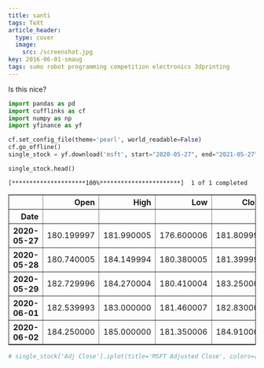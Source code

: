 ```yaml
---
title: santi
tags: TeXt
article_header:
  type: cover
  image:
    src: /screenshot.jpg
key: 2016-06-01-smaug
tags: sumo robot programming competition electronics 3dprinting
---
```


Is this nice?


```python
import pandas as pd
import cufflinks as cf
import numpy as np
import yfinance as yf

cf.set_config_file(theme='pearl', world_readable=False)
cf.go_offline()
single_stock = yf.download('msft', start="2020-05-27", end="2021-05-27")

single_stock.head()

```


<script type="text/javascript">
window.PlotlyConfig = {MathJaxConfig: 'local'};
if (window.MathJax && window.MathJax.Hub && window.MathJax.Hub.Config) {window.MathJax.Hub.Config({SVG: {font: "STIX-Web"}});}
if (typeof require !== 'undefined') {
require.undef("plotly");
requirejs.config({
    paths: {
        'plotly': ['https://cdn.plot.ly/plotly-2.12.1.min']
    }
});
require(['plotly'], function(Plotly) {
    window._Plotly = Plotly;
});
}
</script>



    [*********************100%***********************]  1 of 1 completed





<div>
<style scoped>
    .dataframe tbody tr th:only-of-type {
        vertical-align: middle;
    }

    .dataframe tbody tr th {
        vertical-align: top;
    }

    .dataframe thead th {
        text-align: right;
    }
</style>
<table border="1" class="dataframe">
  <thead>
    <tr style="text-align: right;">
      <th></th>
      <th>Open</th>
      <th>High</th>
      <th>Low</th>
      <th>Close</th>
      <th>Adj Close</th>
      <th>Volume</th>
    </tr>
    <tr>
      <th>Date</th>
      <th></th>
      <th></th>
      <th></th>
      <th></th>
      <th></th>
      <th></th>
    </tr>
  </thead>
  <tbody>
    <tr>
      <th>2020-05-27</th>
      <td>180.199997</td>
      <td>181.990005</td>
      <td>176.600006</td>
      <td>181.809998</td>
      <td>178.608063</td>
      <td>39517100</td>
    </tr>
    <tr>
      <th>2020-05-28</th>
      <td>180.740005</td>
      <td>184.149994</td>
      <td>180.380005</td>
      <td>181.399994</td>
      <td>178.205261</td>
      <td>33810200</td>
    </tr>
    <tr>
      <th>2020-05-29</th>
      <td>182.729996</td>
      <td>184.270004</td>
      <td>180.410004</td>
      <td>183.250000</td>
      <td>180.022690</td>
      <td>42130400</td>
    </tr>
    <tr>
      <th>2020-06-01</th>
      <td>182.539993</td>
      <td>183.000000</td>
      <td>181.460007</td>
      <td>182.830002</td>
      <td>179.610107</td>
      <td>22622400</td>
    </tr>
    <tr>
      <th>2020-06-02</th>
      <td>184.250000</td>
      <td>185.000000</td>
      <td>181.350006</td>
      <td>184.910004</td>
      <td>181.653473</td>
      <td>30794600</td>
    </tr>
  </tbody>
</table>
</div>




```python
# single_stock['Adj Close'].iplot(title='MSFT Adjusted Close', colors=['red'])
```


<div>                            <div id="9ac85443-71ff-4f97-877f-375cc664f0fb" class="plotly-graph-div" style="height:525px; width:100%;"></div>            <script type="text/javascript">                require(["plotly"], function(Plotly) {                    window.PLOTLYENV=window.PLOTLYENV || {};
                    window.PLOTLYENV.BASE_URL='https://plot.ly';                                    if (document.getElementById("9ac85443-71ff-4f97-877f-375cc664f0fb")) {                    Plotly.newPlot(                        "9ac85443-71ff-4f97-877f-375cc664f0fb",                        [{"line":{"color":"rgba(219, 64, 82, 1.0)","dash":"solid","shape":"linear","width":1.3},"mode":"lines","name":"Adj Close","text":"","x":["2020-05-27","2020-05-28","2020-05-29","2020-06-01","2020-06-02","2020-06-03","2020-06-04","2020-06-05","2020-06-08","2020-06-09","2020-06-10","2020-06-11","2020-06-12","2020-06-15","2020-06-16","2020-06-17","2020-06-18","2020-06-19","2020-06-22","2020-06-23","2020-06-24","2020-06-25","2020-06-26","2020-06-29","2020-06-30","2020-07-01","2020-07-02","2020-07-06","2020-07-07","2020-07-08","2020-07-09","2020-07-10","2020-07-13","2020-07-14","2020-07-15","2020-07-16","2020-07-17","2020-07-20","2020-07-21","2020-07-22","2020-07-23","2020-07-24","2020-07-27","2020-07-28","2020-07-29","2020-07-30","2020-07-31","2020-08-03","2020-08-04","2020-08-05","2020-08-06","2020-08-07","2020-08-10","2020-08-11","2020-08-12","2020-08-13","2020-08-14","2020-08-17","2020-08-18","2020-08-19","2020-08-20","2020-08-21","2020-08-24","2020-08-25","2020-08-26","2020-08-27","2020-08-28","2020-08-31","2020-09-01","2020-09-02","2020-09-03","2020-09-04","2020-09-08","2020-09-09","2020-09-10","2020-09-11","2020-09-14","2020-09-15","2020-09-16","2020-09-17","2020-09-18","2020-09-21","2020-09-22","2020-09-23","2020-09-24","2020-09-25","2020-09-28","2020-09-29","2020-09-30","2020-10-01","2020-10-02","2020-10-05","2020-10-06","2020-10-07","2020-10-08","2020-10-09","2020-10-12","2020-10-13","2020-10-14","2020-10-15","2020-10-16","2020-10-19","2020-10-20","2020-10-21","2020-10-22","2020-10-23","2020-10-26","2020-10-27","2020-10-28","2020-10-29","2020-10-30","2020-11-02","2020-11-03","2020-11-04","2020-11-05","2020-11-06","2020-11-09","2020-11-10","2020-11-11","2020-11-12","2020-11-13","2020-11-16","2020-11-17","2020-11-18","2020-11-19","2020-11-20","2020-11-23","2020-11-24","2020-11-25","2020-11-27","2020-11-30","2020-12-01","2020-12-02","2020-12-03","2020-12-04","2020-12-07","2020-12-08","2020-12-09","2020-12-10","2020-12-11","2020-12-14","2020-12-15","2020-12-16","2020-12-17","2020-12-18","2020-12-21","2020-12-22","2020-12-23","2020-12-24","2020-12-28","2020-12-29","2020-12-30","2020-12-31","2021-01-04","2021-01-05","2021-01-06","2021-01-07","2021-01-08","2021-01-11","2021-01-12","2021-01-13","2021-01-14","2021-01-15","2021-01-19","2021-01-20","2021-01-21","2021-01-22","2021-01-25","2021-01-26","2021-01-27","2021-01-28","2021-01-29","2021-02-01","2021-02-02","2021-02-03","2021-02-04","2021-02-05","2021-02-08","2021-02-09","2021-02-10","2021-02-11","2021-02-12","2021-02-16","2021-02-17","2021-02-18","2021-02-19","2021-02-22","2021-02-23","2021-02-24","2021-02-25","2021-02-26","2021-03-01","2021-03-02","2021-03-03","2021-03-04","2021-03-05","2021-03-08","2021-03-09","2021-03-10","2021-03-11","2021-03-12","2021-03-15","2021-03-16","2021-03-17","2021-03-18","2021-03-19","2021-03-22","2021-03-23","2021-03-24","2021-03-25","2021-03-26","2021-03-29","2021-03-30","2021-03-31","2021-04-01","2021-04-05","2021-04-06","2021-04-07","2021-04-08","2021-04-09","2021-04-12","2021-04-13","2021-04-14","2021-04-15","2021-04-16","2021-04-19","2021-04-20","2021-04-21","2021-04-22","2021-04-23","2021-04-26","2021-04-27","2021-04-28","2021-04-29","2021-04-30","2021-05-03","2021-05-04","2021-05-05","2021-05-06","2021-05-07","2021-05-10","2021-05-11","2021-05-12","2021-05-13","2021-05-14","2021-05-17","2021-05-18","2021-05-19","2021-05-20","2021-05-21","2021-05-24","2021-05-25","2021-05-26"],"y":[178.60806274414062,178.20526123046875,180.02268981933594,179.610107421875,181.65347290039062,182.0955352783203,179.69851684570312,183.9031219482422,185.042724609375,186.4573516845703,193.3733673095703,182.98951721191406,184.4336395263672,185.61248779296875,190.16094970703125,190.8191375732422,192.86253356933594,191.71311950683594,197.0376739501953,198.35406494140625,194.3557586669922,196.8117218017578,192.87232971191406,194.94520568847656,199.92587280273438,201.09494018554688,202.62744140625,206.9892578125,204.58241271972656,209.08177185058594,210.54551696777344,209.9069366455078,203.42320251464844,204.68064880371094,204.3761444091797,200.32867431640625,199.30697631835938,207.8734130859375,205.0736083984375,208.02078247070312,198.97296142578125,197.7548065185547,200.25990295410156,198.462158203125,200.46621704101562,200.3090362548828,201.3994598388672,212.72640991210938,209.53363037109375,209.18980407714844,212.5397491455078,208.7379150390625,204.58241271972656,199.79818725585938,205.50587463378906,205.02447509765625,205.22096252441406,206.57669067382812,207.76535034179688,206.50485229492188,211.31053161621094,209.7742919921875,210.43405151367188,213.17172241210938,217.78038024902344,223.12765502929688,225.4221649169922,222.0936737060547,223.8071746826172,228.1204071044922,213.9890594482422,210.98553466796875,199.57212829589844,208.07064819335938,202.2408447265625,200.92124938964844,202.28024291992188,205.598876953125,201.92572021484375,199.81832885742188,197.33673095703125,199.45394897460938,204.2595977783203,197.53367614746094,200.0940704345703,204.65350341796875,206.24880981445312,204.10202026367188,207.12527465820312,209.2228240966797,203.04835510253906,207.17449951171875,202.77261352539062,206.6328887939453,207.37144470214844,212.52175903320312,218.02659606933594,219.46435546875,217.4948272705078,216.3131103515625,216.3131103515625,210.9560089111328,211.37942504882812,211.5271453857422,211.61578369140625,212.9353485107422,206.87904357910156,210.0007781982422,199.59182739257812,201.60073852539062,199.38502502441406,199.24717712402344,203.28468322753906,213.09292602539062,219.88778686523438,220.31124877929688,215.0624542236328,207.79489135742188,213.25050354003906,212.15740966796875,213.2111053466797,213.9201202392578,211.19235229492188,208.40802001953125,209.7310791015625,207.72677612304688,207.45030212402344,211.15286254882812,211.1627197265625,212.5054931640625,211.3601837158203,213.47311401367188,212.6437225341797,211.5280303955078,211.64651489257812,211.577392578125,213.275634765625,209.11892700195312,207.8551025390625,210.5604248046875,211.48854064941406,211.41941833496094,216.50421142578125,216.64247131347656,215.82296752929688,219.7723388671875,221.10525512695312,218.2222137451172,219.9302978515625,222.11233520507812,221.3125762939453,218.8738555908203,219.60447692871094,214.93435668945312,215.14170837402344,209.563232421875,215.52674865722656,216.83993530273438,214.7368927001953,212.20928955078125,213.60142517089844,210.323486328125,209.9581298828125,213.7001953125,221.50018310546875,222.12222290039062,223.0897979736328,226.62449645996094,229.38905334472656,229.95181274414062,235.90548706054688,229.02371215820312,236.6163787841797,236.4781494140625,239.92398071289062,238.94651794433594,239.13409423828125,239.4006805419922,240.68421936035156,239.7462615966797,241.3950958251953,241.8887939453125,240.61509704589844,241.6641082763672,241.2583465576172,238.4676513671875,232.07472229003906,230.8476104736328,232.1143035888672,226.612060546875,229.9668426513672,234.4794921875,231.4413604736328,225.1968994140625,224.37551879882812,229.1949462890625,225.02865600585938,231.352294921875,230.00643920898438,234.6675262451172,233.30184936523438,232.37159729003906,235.2415008544922,234.57843017578125,228.32408142089844,227.9579315185547,233.5393524169922,235.11285400390625,233.01487731933594,229.92726135253906,234.0242462158203,232.79714965820312,229.44235229492188,233.32164001464844,239.83331298828125,246.48353576660156,245.2860870361328,247.3048858642578,250.62010192871094,253.193115234375,253.2524871826172,255.8057098388672,252.93580627441406,256.80523681640625,258.0323181152344,256.0531005859375,255.57810974121094,257.8739929199219,254.49940490722656,258.4380798339844,258.83392333984375,259.24957275390625,251.91651916503906,249.88780212402344,249.5612030029297,249.2445526123047,245.21681213378906,243.91050720214844,247.1366729736328,249.83831787109375,244.61312866210938,243.67300415039062,236.5181121826172,240.50624084472656,245.5730743408203,242.63392639160156,240.5557403564453,241.15086364746094,244.48365783691406,243.18426513671875,248.74884033203125,249.6812286376953,249.45309448242188],"type":"scatter"}],                        {"legend":{"bgcolor":"#F5F6F9","font":{"color":"#4D5663"}},"paper_bgcolor":"#F5F6F9","plot_bgcolor":"#F5F6F9","template":{"data":{"barpolar":[{"marker":{"line":{"color":"#E5ECF6","width":0.5},"pattern":{"fillmode":"overlay","size":10,"solidity":0.2}},"type":"barpolar"}],"bar":[{"error_x":{"color":"#2a3f5f"},"error_y":{"color":"#2a3f5f"},"marker":{"line":{"color":"#E5ECF6","width":0.5},"pattern":{"fillmode":"overlay","size":10,"solidity":0.2}},"type":"bar"}],"carpet":[{"aaxis":{"endlinecolor":"#2a3f5f","gridcolor":"white","linecolor":"white","minorgridcolor":"white","startlinecolor":"#2a3f5f"},"baxis":{"endlinecolor":"#2a3f5f","gridcolor":"white","linecolor":"white","minorgridcolor":"white","startlinecolor":"#2a3f5f"},"type":"carpet"}],"choropleth":[{"colorbar":{"outlinewidth":0,"ticks":""},"type":"choropleth"}],"contourcarpet":[{"colorbar":{"outlinewidth":0,"ticks":""},"type":"contourcarpet"}],"contour":[{"colorbar":{"outlinewidth":0,"ticks":""},"colorscale":[[0.0,"#0d0887"],[0.1111111111111111,"#46039f"],[0.2222222222222222,"#7201a8"],[0.3333333333333333,"#9c179e"],[0.4444444444444444,"#bd3786"],[0.5555555555555556,"#d8576b"],[0.6666666666666666,"#ed7953"],[0.7777777777777778,"#fb9f3a"],[0.8888888888888888,"#fdca26"],[1.0,"#f0f921"]],"type":"contour"}],"heatmapgl":[{"colorbar":{"outlinewidth":0,"ticks":""},"colorscale":[[0.0,"#0d0887"],[0.1111111111111111,"#46039f"],[0.2222222222222222,"#7201a8"],[0.3333333333333333,"#9c179e"],[0.4444444444444444,"#bd3786"],[0.5555555555555556,"#d8576b"],[0.6666666666666666,"#ed7953"],[0.7777777777777778,"#fb9f3a"],[0.8888888888888888,"#fdca26"],[1.0,"#f0f921"]],"type":"heatmapgl"}],"heatmap":[{"colorbar":{"outlinewidth":0,"ticks":""},"colorscale":[[0.0,"#0d0887"],[0.1111111111111111,"#46039f"],[0.2222222222222222,"#7201a8"],[0.3333333333333333,"#9c179e"],[0.4444444444444444,"#bd3786"],[0.5555555555555556,"#d8576b"],[0.6666666666666666,"#ed7953"],[0.7777777777777778,"#fb9f3a"],[0.8888888888888888,"#fdca26"],[1.0,"#f0f921"]],"type":"heatmap"}],"histogram2dcontour":[{"colorbar":{"outlinewidth":0,"ticks":""},"colorscale":[[0.0,"#0d0887"],[0.1111111111111111,"#46039f"],[0.2222222222222222,"#7201a8"],[0.3333333333333333,"#9c179e"],[0.4444444444444444,"#bd3786"],[0.5555555555555556,"#d8576b"],[0.6666666666666666,"#ed7953"],[0.7777777777777778,"#fb9f3a"],[0.8888888888888888,"#fdca26"],[1.0,"#f0f921"]],"type":"histogram2dcontour"}],"histogram2d":[{"colorbar":{"outlinewidth":0,"ticks":""},"colorscale":[[0.0,"#0d0887"],[0.1111111111111111,"#46039f"],[0.2222222222222222,"#7201a8"],[0.3333333333333333,"#9c179e"],[0.4444444444444444,"#bd3786"],[0.5555555555555556,"#d8576b"],[0.6666666666666666,"#ed7953"],[0.7777777777777778,"#fb9f3a"],[0.8888888888888888,"#fdca26"],[1.0,"#f0f921"]],"type":"histogram2d"}],"histogram":[{"marker":{"pattern":{"fillmode":"overlay","size":10,"solidity":0.2}},"type":"histogram"}],"mesh3d":[{"colorbar":{"outlinewidth":0,"ticks":""},"type":"mesh3d"}],"parcoords":[{"line":{"colorbar":{"outlinewidth":0,"ticks":""}},"type":"parcoords"}],"pie":[{"automargin":true,"type":"pie"}],"scatter3d":[{"line":{"colorbar":{"outlinewidth":0,"ticks":""}},"marker":{"colorbar":{"outlinewidth":0,"ticks":""}},"type":"scatter3d"}],"scattercarpet":[{"marker":{"colorbar":{"outlinewidth":0,"ticks":""}},"type":"scattercarpet"}],"scattergeo":[{"marker":{"colorbar":{"outlinewidth":0,"ticks":""}},"type":"scattergeo"}],"scattergl":[{"marker":{"colorbar":{"outlinewidth":0,"ticks":""}},"type":"scattergl"}],"scattermapbox":[{"marker":{"colorbar":{"outlinewidth":0,"ticks":""}},"type":"scattermapbox"}],"scatterpolargl":[{"marker":{"colorbar":{"outlinewidth":0,"ticks":""}},"type":"scatterpolargl"}],"scatterpolar":[{"marker":{"colorbar":{"outlinewidth":0,"ticks":""}},"type":"scatterpolar"}],"scatter":[{"fillpattern":{"fillmode":"overlay","size":10,"solidity":0.2},"type":"scatter"}],"scatterternary":[{"marker":{"colorbar":{"outlinewidth":0,"ticks":""}},"type":"scatterternary"}],"surface":[{"colorbar":{"outlinewidth":0,"ticks":""},"colorscale":[[0.0,"#0d0887"],[0.1111111111111111,"#46039f"],[0.2222222222222222,"#7201a8"],[0.3333333333333333,"#9c179e"],[0.4444444444444444,"#bd3786"],[0.5555555555555556,"#d8576b"],[0.6666666666666666,"#ed7953"],[0.7777777777777778,"#fb9f3a"],[0.8888888888888888,"#fdca26"],[1.0,"#f0f921"]],"type":"surface"}],"table":[{"cells":{"fill":{"color":"#EBF0F8"},"line":{"color":"white"}},"header":{"fill":{"color":"#C8D4E3"},"line":{"color":"white"}},"type":"table"}]},"layout":{"annotationdefaults":{"arrowcolor":"#2a3f5f","arrowhead":0,"arrowwidth":1},"autotypenumbers":"strict","coloraxis":{"colorbar":{"outlinewidth":0,"ticks":""}},"colorscale":{"diverging":[[0,"#8e0152"],[0.1,"#c51b7d"],[0.2,"#de77ae"],[0.3,"#f1b6da"],[0.4,"#fde0ef"],[0.5,"#f7f7f7"],[0.6,"#e6f5d0"],[0.7,"#b8e186"],[0.8,"#7fbc41"],[0.9,"#4d9221"],[1,"#276419"]],"sequential":[[0.0,"#0d0887"],[0.1111111111111111,"#46039f"],[0.2222222222222222,"#7201a8"],[0.3333333333333333,"#9c179e"],[0.4444444444444444,"#bd3786"],[0.5555555555555556,"#d8576b"],[0.6666666666666666,"#ed7953"],[0.7777777777777778,"#fb9f3a"],[0.8888888888888888,"#fdca26"],[1.0,"#f0f921"]],"sequentialminus":[[0.0,"#0d0887"],[0.1111111111111111,"#46039f"],[0.2222222222222222,"#7201a8"],[0.3333333333333333,"#9c179e"],[0.4444444444444444,"#bd3786"],[0.5555555555555556,"#d8576b"],[0.6666666666666666,"#ed7953"],[0.7777777777777778,"#fb9f3a"],[0.8888888888888888,"#fdca26"],[1.0,"#f0f921"]]},"colorway":["#636efa","#EF553B","#00cc96","#ab63fa","#FFA15A","#19d3f3","#FF6692","#B6E880","#FF97FF","#FECB52"],"font":{"color":"#2a3f5f"},"geo":{"bgcolor":"white","lakecolor":"white","landcolor":"#E5ECF6","showlakes":true,"showland":true,"subunitcolor":"white"},"hoverlabel":{"align":"left"},"hovermode":"closest","mapbox":{"style":"light"},"paper_bgcolor":"white","plot_bgcolor":"#E5ECF6","polar":{"angularaxis":{"gridcolor":"white","linecolor":"white","ticks":""},"bgcolor":"#E5ECF6","radialaxis":{"gridcolor":"white","linecolor":"white","ticks":""}},"scene":{"xaxis":{"backgroundcolor":"#E5ECF6","gridcolor":"white","gridwidth":2,"linecolor":"white","showbackground":true,"ticks":"","zerolinecolor":"white"},"yaxis":{"backgroundcolor":"#E5ECF6","gridcolor":"white","gridwidth":2,"linecolor":"white","showbackground":true,"ticks":"","zerolinecolor":"white"},"zaxis":{"backgroundcolor":"#E5ECF6","gridcolor":"white","gridwidth":2,"linecolor":"white","showbackground":true,"ticks":"","zerolinecolor":"white"}},"shapedefaults":{"line":{"color":"#2a3f5f"}},"ternary":{"aaxis":{"gridcolor":"white","linecolor":"white","ticks":""},"baxis":{"gridcolor":"white","linecolor":"white","ticks":""},"bgcolor":"#E5ECF6","caxis":{"gridcolor":"white","linecolor":"white","ticks":""}},"title":{"x":0.05},"xaxis":{"automargin":true,"gridcolor":"white","linecolor":"white","ticks":"","title":{"standoff":15},"zerolinecolor":"white","zerolinewidth":2},"yaxis":{"automargin":true,"gridcolor":"white","linecolor":"white","ticks":"","title":{"standoff":15},"zerolinecolor":"white","zerolinewidth":2}}},"title":{"font":{"color":"#4D5663"},"text":"MSFT Adjusted Close"},"xaxis":{"gridcolor":"#E1E5ED","showgrid":true,"tickfont":{"color":"#4D5663"},"title":{"font":{"color":"#4D5663"},"text":""},"zerolinecolor":"#E1E5ED"},"yaxis":{"gridcolor":"#E1E5ED","showgrid":true,"tickfont":{"color":"#4D5663"},"title":{"font":{"color":"#4D5663"},"text":""},"zerolinecolor":"#E1E5ED"}},                        {"showLink": true, "linkText": "Export to plot.ly", "plotlyServerURL": "https://plot.ly", "responsive": true}                    ).then(function(){

var gd = document.getElementById('9ac85443-71ff-4f97-877f-375cc664f0fb');
var x = new MutationObserver(function (mutations, observer) {{
        var display = window.getComputedStyle(gd).display;
        if (!display || display === 'none') {{
            console.log([gd, 'removed!']);
            Plotly.purge(gd);
            observer.disconnect();
        }}
}});

// Listen for the removal of the full notebook cells
var notebookContainer = gd.closest('#notebook-container');
if (notebookContainer) {{
    x.observe(notebookContainer, {childList: true});
}}

// Listen for the clearing of the current output cell
var outputEl = gd.closest('.output');
if (outputEl) {{
    x.observe(outputEl, {childList: true});
}}

                        })                };                });            </script>        </div>


This is an example of an article writen on jupyter notebooks
